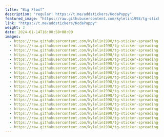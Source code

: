 ```yaml
---
title: "Big Floof"
description: "regular: https://t.me/addstickers/KodaPuppy"
featured_image: "https://raw.githubusercontent.com/kylelin1998/tg-sticker-spreading-worldwide-images/main/img/f4201ef7-6962-4a19-a865-2d6ffed069e1.jpg"
link: "https://t.me/addstickers/KodaPuppy"
weight: 3
date: 2024-01-14T16:00:58+08:00
images:
  - https://raw.githubusercontent.com/kylelin1998/tg-sticker-spreading-worldwide-images/main/img/f4201ef7-6962-4a19-a865-2d6ffed069e1.jpg
  - https://raw.githubusercontent.com/kylelin1998/tg-sticker-spreading-worldwide-images/main/img/858fdd61-b747-4a25-9431-c48f8265de19.jpg
  - https://raw.githubusercontent.com/kylelin1998/tg-sticker-spreading-worldwide-images/main/img/bdfe1c49-95aa-4aeb-8fb8-44b3bd240e64.jpg
  - https://raw.githubusercontent.com/kylelin1998/tg-sticker-spreading-worldwide-images/main/img/e7ce91c8-272a-47a6-a1be-a1d2ac81b24a.jpg
  - https://raw.githubusercontent.com/kylelin1998/tg-sticker-spreading-worldwide-images/main/img/e9453146-9d06-4677-a951-42d548f89048.jpg
  - https://raw.githubusercontent.com/kylelin1998/tg-sticker-spreading-worldwide-images/main/img/09d5154f-677b-4262-94bf-ad62496e216e.jpg
  - https://raw.githubusercontent.com/kylelin1998/tg-sticker-spreading-worldwide-images/main/img/3e3a3917-5b34-4589-91c1-b5fc99e308e7.jpg
  - https://raw.githubusercontent.com/kylelin1998/tg-sticker-spreading-worldwide-images/main/img/ff1f84be-62f5-4d76-b3b6-e3c9a1efaf71.jpg
  - https://raw.githubusercontent.com/kylelin1998/tg-sticker-spreading-worldwide-images/main/img/9ba5f80a-c4c6-4001-b9f4-9cc1650007c7.jpg
  - https://raw.githubusercontent.com/kylelin1998/tg-sticker-spreading-worldwide-images/main/img/76779cd2-1c43-434b-a211-56d7de28f60f.jpg
  - https://raw.githubusercontent.com/kylelin1998/tg-sticker-spreading-worldwide-images/main/img/32b8537e-a3b2-4e9e-806a-96acd2b8fd00.jpg
  - https://raw.githubusercontent.com/kylelin1998/tg-sticker-spreading-worldwide-images/main/img/1e7aa622-5e64-4aa0-a71e-51dc269afce9.jpg
  - https://raw.githubusercontent.com/kylelin1998/tg-sticker-spreading-worldwide-images/main/img/2dc02461-15f0-4d25-ac5b-b62c0502c957.jpg
  - https://raw.githubusercontent.com/kylelin1998/tg-sticker-spreading-worldwide-images/main/img/527aee6e-ce2e-468c-b2d3-0ee82d9efb2c.jpg
  - https://raw.githubusercontent.com/kylelin1998/tg-sticker-spreading-worldwide-images/main/img/660e9da4-9c09-4198-9d55-cb8f7f950c4e.jpg
  - https://raw.githubusercontent.com/kylelin1998/tg-sticker-spreading-worldwide-images/main/img/26c4302e-b29d-4906-999f-67668adc428c.jpg
  - https://raw.githubusercontent.com/kylelin1998/tg-sticker-spreading-worldwide-images/main/img/e4fe9b4d-7589-431f-955a-72df52b36b1c.jpg
  - https://raw.githubusercontent.com/kylelin1998/tg-sticker-spreading-worldwide-images/main/img/ce80f8f6-2cc8-44c5-a8e2-2ea0868298ab.jpg
  - https://raw.githubusercontent.com/kylelin1998/tg-sticker-spreading-worldwide-images/main/img/ca6615b4-9a44-462d-a679-b614a617b653.jpg
  - https://raw.githubusercontent.com/kylelin1998/tg-sticker-spreading-worldwide-images/main/img/45ca8d63-d143-444b-8333-5ae7a2850082.jpg
---
```

